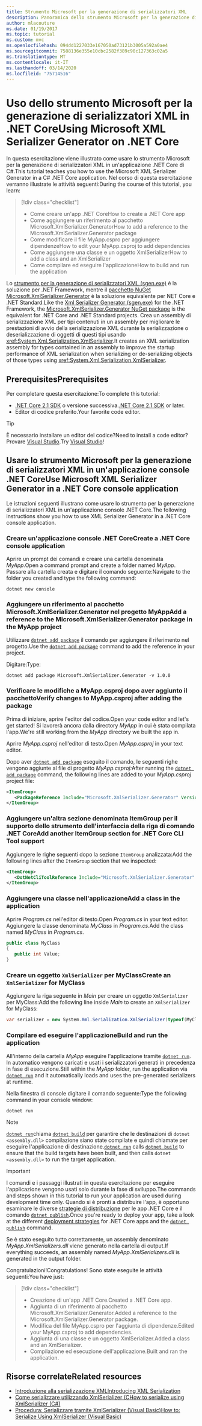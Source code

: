 ```yaml
---
title: Strumento Microsoft per la generazione di serializzatori XML
description: Panoramica dello strumento Microsoft per la generazione di serializzatori XML. Usare lo strumento per la generazione di serializzatori XML per generare un assembly di serializzazione XML per i tipi contenuti nel progetto.
author: mlacouture
ms.date: 01/19/2017
ms.topic: tutorial
ms.custom: mvc
ms.openlocfilehash: 094dd1227033e167050ad73121b3005a592a0ae4
ms.sourcegitcommit: 7588136e355e10cbc2582f389c90c127363c02a5
ms.translationtype: MT
ms.contentlocale: it-IT
ms.lasthandoff: 03/14/2020
ms.locfileid: "75714516"
---
```

# <a name="using-microsoft-xml-serializer-generator-on-net-core"></a><span data-ttu-id="0d30c-104">Uso dello strumento Microsoft per la generazione di serializzatori XML in .NET Core</span><span class="sxs-lookup"><span data-stu-id="0d30c-104">Using Microsoft XML Serializer Generator on .NET Core</span></span>

<span data-ttu-id="0d30c-105">In questa esercitazione viene illustrato come usare lo strumento Microsoft per la generazione di serializzatori XML in un'applicazione .NET Core di C#.</span><span class="sxs-lookup"><span data-stu-id="0d30c-105">This tutorial teaches you how to use the Microsoft XML Serializer Generator in a C# .NET Core application.</span></span> <span data-ttu-id="0d30c-106">Nel corso di questa esercitazione verranno illustrate le attività seguenti:</span><span class="sxs-lookup"><span data-stu-id="0d30c-106">During the course of this tutorial, you learn:</span></span>

> [!div class="checklist"]
>
> - <span data-ttu-id="0d30c-107">Come creare un'app .NET Core</span><span class="sxs-lookup"><span data-stu-id="0d30c-107">How to create a .NET Core app</span></span>
> - <span data-ttu-id="0d30c-108">Come aggiungere un riferimento al pacchetto Microsoft.XmlSerializer.Generator</span><span class="sxs-lookup"><span data-stu-id="0d30c-108">How to add a reference to the Microsoft.XmlSerializer.Generator package</span></span>
> - <span data-ttu-id="0d30c-109">Come modificare il file MyApp.cspro per aggiungere dipendenze</span><span class="sxs-lookup"><span data-stu-id="0d30c-109">How to edit your MyApp.csproj to add dependencies</span></span>
> - <span data-ttu-id="0d30c-110">Come aggiungere una classe e un oggetto XmlSerializer</span><span class="sxs-lookup"><span data-stu-id="0d30c-110">How to add a class and an XmlSerializer</span></span>
> - <span data-ttu-id="0d30c-111">Come compilare ed eseguire l'applicazione</span><span class="sxs-lookup"><span data-stu-id="0d30c-111">How to build and run the application</span></span>

<span data-ttu-id="0d30c-112">Lo [strumento per la generazione di serializzatori XML (sgen.exe)](../../standard/serialization/xml-serializer-generator-tool-sgen-exe.md) è la soluzione per .NET Framework, mentre il [pacchetto NuGet Microsoft.XmlSerializer.Generator](https://www.nuget.org/packages/Microsoft.XmlSerializer.Generator) è la soluzione equivalente per NET Core e .NET Standard.</span><span class="sxs-lookup"><span data-stu-id="0d30c-112">Like the [Xml Serializer Generator (sgen.exe)](../../standard/serialization/xml-serializer-generator-tool-sgen-exe.md) for the .NET Framework, the [Microsoft.XmlSerializer.Generator NuGet package](https://www.nuget.org/packages/Microsoft.XmlSerializer.Generator) is the equivalent for .NET Core and .NET Standard projects.</span></span> <span data-ttu-id="0d30c-113">Crea un assembly di serializzazione XML per tipi contenuti in un assembly per migliorare le prestazioni di avvio della serializzazione XML durante la serializzazione o deserializzazione di oggetti di questi tipi usando <xref:System.Xml.Serialization.XmlSerializer>.</span><span class="sxs-lookup"><span data-stu-id="0d30c-113">It creates an XML serialization assembly for types contained in an assembly to improve the startup performance of XML serialization when serializing or de-serializing objects of those types using <xref:System.Xml.Serialization.XmlSerializer>.</span></span>

## <a name="prerequisites"></a><span data-ttu-id="0d30c-114">Prerequisites</span><span class="sxs-lookup"><span data-stu-id="0d30c-114">Prerequisites</span></span>

<span data-ttu-id="0d30c-115">Per completare questa esercitazione:</span><span class="sxs-lookup"><span data-stu-id="0d30c-115">To complete this tutorial:</span></span>

- <span data-ttu-id="0d30c-116">[.NET Core 2.1 SDK](https://dotnet.microsoft.com/download) o versione successiva.</span><span class="sxs-lookup"><span data-stu-id="0d30c-116">[.NET Core 2.1 SDK](https://dotnet.microsoft.com/download) or later.</span></span>
- <span data-ttu-id="0d30c-117">Editor di codice preferito.</span><span class="sxs-lookup"><span data-stu-id="0d30c-117">Your favorite code editor.</span></span>

> [!TIP]
> <span data-ttu-id="0d30c-118">È necessario installare un editor del codice?</span><span class="sxs-lookup"><span data-stu-id="0d30c-118">Need to install a code editor?</span></span> <span data-ttu-id="0d30c-119">Provare [Visual Studio](https://aka.ms/vsdownload?utm_source=mscom&utm_campaign=msdocs).</span><span class="sxs-lookup"><span data-stu-id="0d30c-119">Try [Visual Studio](https://aka.ms/vsdownload?utm_source=mscom&utm_campaign=msdocs)!</span></span>

## <a name="use-microsoft-xml-serializer-generator-in-a-net-core-console-application"></a><span data-ttu-id="0d30c-120">Usare lo strumento Microsoft per la generazione di serializzatori XML in un'applicazione console .NET Core</span><span class="sxs-lookup"><span data-stu-id="0d30c-120">Use Microsoft XML Serializer Generator in a .NET Core console application</span></span>

<span data-ttu-id="0d30c-121">Le istruzioni seguenti illustrano come usare lo strumento per la generazione di serializzatori XML in un'applicazione console .NET Core.</span><span class="sxs-lookup"><span data-stu-id="0d30c-121">The following instructions show you how to use XML Serializer Generator in a .NET Core console application.</span></span>

### <a name="create-a-net-core-console-application"></a><span data-ttu-id="0d30c-122">Creare un'applicazione console .NET Core</span><span class="sxs-lookup"><span data-stu-id="0d30c-122">Create a .NET Core console application</span></span>

<span data-ttu-id="0d30c-123">Aprire un prompt dei comandi e creare una cartella denominata *MyApp*.</span><span class="sxs-lookup"><span data-stu-id="0d30c-123">Open a command prompt and create a folder named *MyApp*.</span></span> <span data-ttu-id="0d30c-124">Passare alla cartella creata e digitare il comando seguente:</span><span class="sxs-lookup"><span data-stu-id="0d30c-124">Navigate to the folder you created and type the following command:</span></span>

```dotnetcli
dotnet new console
```

### <a name="add-a-reference-to-the-microsoftxmlserializergenerator-package-in-the-myapp-project"></a><span data-ttu-id="0d30c-125">Aggiungere un riferimento al pacchetto Microsoft.XmlSerializer.Generator nel progetto MyApp</span><span class="sxs-lookup"><span data-stu-id="0d30c-125">Add a reference to the Microsoft.XmlSerializer.Generator package in the MyApp project</span></span>

<span data-ttu-id="0d30c-126">Utilizzare [`dotnet add package`](../tools//dotnet-add-package.md) il comando per aggiungere il riferimento nel progetto.</span><span class="sxs-lookup"><span data-stu-id="0d30c-126">Use the [`dotnet add package`](../tools//dotnet-add-package.md) command to add the reference in your project.</span></span>

<span data-ttu-id="0d30c-127">Digitare:</span><span class="sxs-lookup"><span data-stu-id="0d30c-127">Type:</span></span>

```dotnetcli
dotnet add package Microsoft.XmlSerializer.Generator -v 1.0.0
```

### <a name="verify-changes-to-myappcsproj-after-adding-the-package"></a><span data-ttu-id="0d30c-128">Verificare le modifiche a MyApp.csproj dopo aver aggiunto il pacchetto</span><span class="sxs-lookup"><span data-stu-id="0d30c-128">Verify changes to MyApp.csproj after adding the package</span></span>

<span data-ttu-id="0d30c-129">Prima di iniziare, aprire l'editor del codice.</span><span class="sxs-lookup"><span data-stu-id="0d30c-129">Open your code editor and let's get started!</span></span> <span data-ttu-id="0d30c-130">Si lavorerà ancora dalla directory *MyApp* in cui è stata compilata l'app.</span><span class="sxs-lookup"><span data-stu-id="0d30c-130">We're still working from the *MyApp* directory we built the app in.</span></span>

<span data-ttu-id="0d30c-131">Aprire *MyApp.csproj* nell'editor di testo.</span><span class="sxs-lookup"><span data-stu-id="0d30c-131">Open *MyApp.csproj* in your text editor.</span></span>

<span data-ttu-id="0d30c-132">Dopo aver [`dotnet add package`](../tools//dotnet-add-package.md) eseguito il comando, le seguenti righe vengono aggiunte al file di progetto *MyApp.csproj:*</span><span class="sxs-lookup"><span data-stu-id="0d30c-132">After running the [`dotnet add package`](../tools//dotnet-add-package.md) command, the following lines are added to your *MyApp.csproj* project file:</span></span>

 ```xml
 <ItemGroup>
    <PackageReference Include="Microsoft.XmlSerializer.Generator" Version="1.0.0" />
 </ItemGroup>
 ```

### <a name="add-another-itemgroup-section-for-net-core-cli-tool-support"></a><span data-ttu-id="0d30c-133">Aggiungere un'altra sezione denominata ItemGroup per il supporto dello strumento dell'interfaccia della riga di comando .NET Core</span><span class="sxs-lookup"><span data-stu-id="0d30c-133">Add another ItemGroup section for .NET Core CLI Tool support</span></span>

<span data-ttu-id="0d30c-134">Aggiungere le righe seguenti dopo la sezione `ItemGroup` analizzata:</span><span class="sxs-lookup"><span data-stu-id="0d30c-134">Add the following lines after the `ItemGroup` section that we inspected:</span></span>

 ```xml
 <ItemGroup>
    <DotNetCliToolReference Include="Microsoft.XmlSerializer.Generator" Version="1.0.0" />
 </ItemGroup>
 ```

### <a name="add-a-class-in-the-application"></a><span data-ttu-id="0d30c-135">Aggiungere una classe nell'applicazione</span><span class="sxs-lookup"><span data-stu-id="0d30c-135">Add a class in the application</span></span>

<span data-ttu-id="0d30c-136">Aprire *Program.cs* nell'editor di testo.</span><span class="sxs-lookup"><span data-stu-id="0d30c-136">Open *Program.cs* in your text editor.</span></span> <span data-ttu-id="0d30c-137">Aggiungere la classe denominata *MyClass* in *Program.cs*.</span><span class="sxs-lookup"><span data-stu-id="0d30c-137">Add the class named *MyClass* in *Program.cs*.</span></span>

```csharp
public class MyClass
{
   public int Value;
}
```

### <a name="create-an-xmlserializer-for-myclass"></a><span data-ttu-id="0d30c-138">Creare un oggetto `XmlSerializer` per MyClass</span><span class="sxs-lookup"><span data-stu-id="0d30c-138">Create an `XmlSerializer` for MyClass</span></span>

<span data-ttu-id="0d30c-139">Aggiungere la riga seguente in *Main* per creare un oggetto `XmlSerializer` per MyClass:</span><span class="sxs-lookup"><span data-stu-id="0d30c-139">Add the following line inside *Main* to create an `XmlSerializer` for MyClass:</span></span>

```csharp
var serializer = new System.Xml.Serialization.XmlSerializer(typeof(MyClass));
```

### <a name="build-and-run-the-application"></a><span data-ttu-id="0d30c-140">Compilare ed eseguire l'applicazione</span><span class="sxs-lookup"><span data-stu-id="0d30c-140">Build and run the application</span></span>

<span data-ttu-id="0d30c-141">All'interno della cartella *MyApp* eseguire l'applicazione tramite [`dotnet run`](../tools/dotnet-run.md). In automatico vengono caricati e usati i serializzatori generati in precedenza in fase di esecuzione.</span><span class="sxs-lookup"><span data-stu-id="0d30c-141">Still within the *MyApp* folder, run the application via [`dotnet run`](../tools/dotnet-run.md) and it automatically loads and uses the pre-generated serializers at runtime.</span></span>

<span data-ttu-id="0d30c-142">Nella finestra di console digitare il comando seguente:</span><span class="sxs-lookup"><span data-stu-id="0d30c-142">Type the following command in your console window:</span></span>

```dotnetcli
dotnet run
```

> [!NOTE]
> <span data-ttu-id="0d30c-143">[`dotnet run`](../tools/dotnet-run.md)chiama [`dotnet build`](../tools/dotnet-build.md) per garantire che le destinazioni di `dotnet <assembly.dll>` compilazione siano state compilate e quindi chiamate per eseguire l'applicazione di destinazione.</span><span class="sxs-lookup"><span data-stu-id="0d30c-143">[`dotnet run`](../tools/dotnet-run.md) calls [`dotnet build`](../tools/dotnet-build.md) to ensure that the build targets have been built, and then calls `dotnet <assembly.dll>` to run the target application.</span></span>

> [!IMPORTANT]
> <span data-ttu-id="0d30c-144">I comandi e i passaggi illustrati in questa esercitazione per eseguire l'applicazione vengono usati solo durante la fase di sviluppo.</span><span class="sxs-lookup"><span data-stu-id="0d30c-144">The commands and steps shown in this tutorial to run your application are used during development time only.</span></span> <span data-ttu-id="0d30c-145">Quando si è pronti a distribuire l'app, è opportuno esaminare le diverse [strategie di distribuzione](../deploying/index.md) per le app .NET Core e il comando [`dotnet publish`](../tools/dotnet-publish.md).</span><span class="sxs-lookup"><span data-stu-id="0d30c-145">Once you're ready to deploy your app, take a look at the different [deployment strategies](../deploying/index.md) for .NET Core apps and the [`dotnet publish`](../tools/dotnet-publish.md) command.</span></span>

<span data-ttu-id="0d30c-146">Se è stato eseguito tutto correttamente, un assembly denominato *MyApp.XmlSerializers.dll* viene generato nella cartella di output.</span><span class="sxs-lookup"><span data-stu-id="0d30c-146">If everything succeeds, an assembly named *MyApp.XmlSerializers.dll* is generated in the output folder.</span></span>

<span data-ttu-id="0d30c-147">Congratulazioni!</span><span class="sxs-lookup"><span data-stu-id="0d30c-147">Congratulations!</span></span> <span data-ttu-id="0d30c-148">Sono state eseguite le attività seguenti:</span><span class="sxs-lookup"><span data-stu-id="0d30c-148">You have just:</span></span>
> [!div class="checklist"]
>
> - <span data-ttu-id="0d30c-149">Creazione di un'app .NET Core.</span><span class="sxs-lookup"><span data-stu-id="0d30c-149">Created a .NET Core app.</span></span>
> - <span data-ttu-id="0d30c-150">Aggiunta di un riferimento al pacchetto Microsoft.XmlSerializer.Generator.</span><span class="sxs-lookup"><span data-stu-id="0d30c-150">Added a reference to the Microsoft.XmlSerializer.Generator package.</span></span>
> - <span data-ttu-id="0d30c-151">Modifica del file MyApp.cspro per l'aggiunta di dipendenze.</span><span class="sxs-lookup"><span data-stu-id="0d30c-151">Edited your MyApp.csproj to add dependencies.</span></span>
> - <span data-ttu-id="0d30c-152">Aggiunta di una classe e un oggetto XmlSerializer.</span><span class="sxs-lookup"><span data-stu-id="0d30c-152">Added a class and an XmlSerializer.</span></span>
> - <span data-ttu-id="0d30c-153">Compilazione ed esecuzione dell'applicazione.</span><span class="sxs-lookup"><span data-stu-id="0d30c-153">Built and ran the application.</span></span>

## <a name="related-resources"></a><span data-ttu-id="0d30c-154">Risorse correlate</span><span class="sxs-lookup"><span data-stu-id="0d30c-154">Related resources</span></span>

- [<span data-ttu-id="0d30c-155">Introduzione alla serializzazione XML</span><span class="sxs-lookup"><span data-stu-id="0d30c-155">Introducing XML Serialization</span></span>](../../standard/serialization/introducing-xml-serialization.md)
- [<span data-ttu-id="0d30c-156">Come serializzare utilizzando XmlSerializer (C</span><span class="sxs-lookup"><span data-stu-id="0d30c-156">How to serialize using XmlSerializer (C#)</span></span>](../../csharp/programming-guide/concepts/linq/how-to-serialize-using-xmlserializer.md)
- [<span data-ttu-id="0d30c-157">Procedura: Serializzare tramite XmlSerializer (Visual Basic)</span><span class="sxs-lookup"><span data-stu-id="0d30c-157">How to: Serialize Using XmlSerializer (Visual Basic)</span></span>](../../visual-basic/programming-guide/concepts/linq/how-to-serialize-using-xmlserializer.md)

